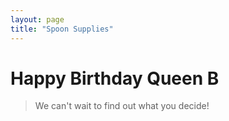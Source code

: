```yaml
---
layout: page
title: "Spoon Supplies"
---
```


# Happy Birthday Queen B

> We can't wait to find out what you decide!
